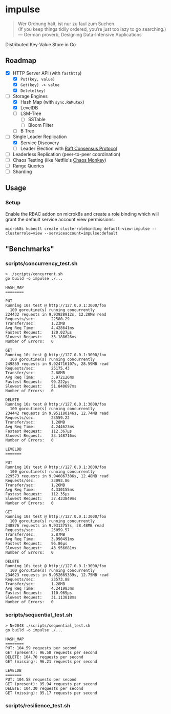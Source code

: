 # impulse

> Wer Ordnung hält, ist nur zu faul zum Suchen. \
> (If you keep things tidily ordered, you’re just too lazy to go searching.) \
> — German proverb, Designing Data-Intensive Applications

Distributed Key-Value Store in Go

## Roadmap

- [x] HTTP Server API (with `fasthttp`)
  - [x] `Put(key, value)`
  - [x] `Get(key) -> value`
  - [x] `Delete(key)`
- [ ] Storage Engines
  - [x] Hash Map (with `sync.RWMutex`)
  - [x] LevelDB
  - [ ] LSM-Tree
      - [ ] SSTable
      - [ ] Bloom Filter
  - [ ] B Tree
- [ ] Single Leader Replication
  - [x] Service Discovery
  - [ ] Leader Election with [Raft Consensus Protocol](https://raft.github.io/)
- [ ] Leaderless Replication (peer-to-peer coordination)
- [ ] Chaos Testing (like Netflix's [Chaos Monkey](https://netflix.github.io/chaosmonkey/))
- [ ] Range Queries
- [ ] Sharding

## Usage

### Setup

Enable the RBAC addon on microk8s and create a role binding which will grant the default service account view permissions.

```
microk8s kubectl create clusterrolebinding default-view-impulse --clusterrole=view --serviceaccount=impulse:default
```

## "Benchmarks"

### scripts/concurrency_test.sh

```console
> ./scripts/concurrent.sh
go build -o impulse ./...

HASH_MAP
========

PUT
Running 10s test @ http://127.0.0.1:3000/foo
  100 goroutine(s) running concurrently
224432 requests in 9.93928912s, 12.20MB read
Requests/sec:		22580.29
Transfer/sec:		1.23MB
Avg Req Time:		4.428641ms
Fastest Request:	120.027µs
Slowest Request:	33.188626ms
Number of Errors:	0

GET
Running 10s test @ http://127.0.0.1:3000/foo
  100 goroutine(s) running concurrently
249859 requests in 9.924716107s, 28.59MB read
Requests/sec:		25175.43
Transfer/sec:		2.88MB
Avg Req Time:		3.972126ms
Fastest Request:	99.222µs
Slowest Request:	51.840697ms
Number of Errors:	0

DELETE
Running 10s test @ http://127.0.0.1:3000/foo
  100 goroutine(s) running concurrently
234442 requests in 9.951180146s, 12.74MB read
Requests/sec:		23559.22
Transfer/sec:		1.28MB
Avg Req Time:		4.244623ms
Fastest Request:	112.367µs
Slowest Request:	33.148716ms
Number of Errors:	0

LEVELDB
=======

PUT
Running 10s test @ http://127.0.0.1:3000/foo
  100 goroutine(s) running concurrently
229573 requests in 9.940867386s, 12.48MB read
Requests/sec:		23093.86
Transfer/sec:		1.26MB
Avg Req Time:		4.330155ms
Fastest Request:	112.35µs
Slowest Request:	37.433849ms
Number of Errors:	0

GET
Running 10s test @ http://127.0.0.1:3000/foo
  100 goroutine(s) running concurrently
248876 requests in 9.9313757s, 28.48MB read
Requests/sec:		25059.57
Transfer/sec:		2.87MB
Avg Req Time:		3.990491ms
Fastest Request:	96.86µs
Slowest Request:	43.956081ms
Number of Errors:	0

DELETE
Running 10s test @ http://127.0.0.1:3000/foo
  100 goroutine(s) running concurrently
234623 requests in 9.952669339s, 12.75MB read
Requests/sec:		23573.88
Transfer/sec:		1.28MB
Avg Req Time:		4.241983ms
Fastest Request:	110.965µs
Slowest Request:	31.113818ms
Number of Errors:	0
```

### scripts/sequential_test.sh

```console
> N=2048 ./scripts/sequential_test.sh
go build -o impulse ./...

HASH_MAP
========
PUT: 104.59 requests per second
GET (present): 96.58 requests per second
DELETE: 104.70 requests per second
GET (missing): 96.21 requests per second

LEVELDB
=======
PUT: 104.58 requests per second
GET (present): 95.94 requests per second
DELETE: 104.30 requests per second
GET (missing): 95.17 requests per second
```

### scripts/resilience_test.sh
